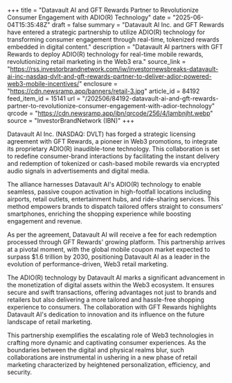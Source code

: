 +++
title = "Datavault AI and GFT Rewards Partner to Revolutionize Consumer Engagement with ADIO(R) Technology"
date = "2025-06-04T15:35:48Z"
draft = false
summary = "Datavault AI Inc. and GFT Rewards have entered a strategic partnership to utilize ADIO(R) technology for transforming consumer engagement through real-time, tokenized rewards embedded in digital content."
description = "Datavault AI partners with GFT Rewards to deploy ADIO(R) technology for real-time mobile rewards, revolutionizing retail marketing in the Web3 era."
source_link = "https://rss.investorbrandnetwork.com/iw/investornewsbreaks-datavault-ai-inc-nasdaq-dvlt-and-gft-rewards-partner-to-deliver-adior-powered-web3-mobile-incentives/"
enclosure = "https://cdn.newsramp.app/banners/retail-3.jpg"
article_id = 84192
feed_item_id = 15141
url = "/202506/84192-datavault-ai-and-gft-rewards-partner-to-revolutionize-consumer-engagement-with-adior-technology"
qrcode = "https://cdn.newsramp.app/ibn/qrcode/256/4/lambnjht.webp"
source = "InvestorBrandNetwork (IBN)"
+++

<p>Datavault AI Inc. (NASDAQ: DVLT) has forged a strategic licensing agreement with GFT Rewards, a pioneer in Web3 promotions, to integrate its proprietary ADIO(R) inaudible-tone technology. This collaboration is set to redefine consumer-brand interactions by facilitating the instant delivery and redemption of tokenized or cash-based mobile rewards via encrypted audio signals in advertisements and digital media.</p><p>The alliance harnesses Datavault AI's ADIO(R) technology to enable seamless, passive coupon activation in high-footfall locations including airports, retail outlets, entertainment hubs, and ride-sharing services. This method empowers brands to dispatch tailored offers straight to consumers' smartphones, enriching the shopping experience while boosting engagement and revenue.</p><p>As per the agreement, Datavault AI will receive a fee for each redemption processed through GFT Rewards' growing platform. This partnership arrives at a pivotal moment, with the global mobile coupon market expected to surpass $1.6 trillion by 2030, positioning Datavault AI as a leader in the evolution of performance-driven, Web3 retail marketing.</p><p>The ADIO(R) technology by Datavault AI marks a significant advancement in the monetization of digital assets within the Web3 ecosystem. It ensures secure and swift transactions, offering advantages not just to brands and retailers but also delivering a more tailored and hassle-free shopping experience to consumers. The collaboration with GFT Rewards highlights Datavault AI's dedication to innovation and its influence on the future landscape of retail marketing.</p><p>This partnership exemplifies the escalating role of Web3 technologies in crafting more dynamic and captivating consumer experiences. As the boundaries between the digital and physical realms blur, such collaborations are instrumental in ushering in a new phase of retail marketing characterized by heightened personalization, efficiency, and security.</p>